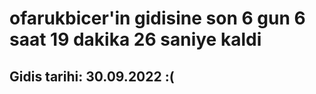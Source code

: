 # ofarukbicer'in gidisine son 6 gun 6 saat 19 dakika 26 saniye kaldi

## Gidis tarihi: 30.09.2022 :(